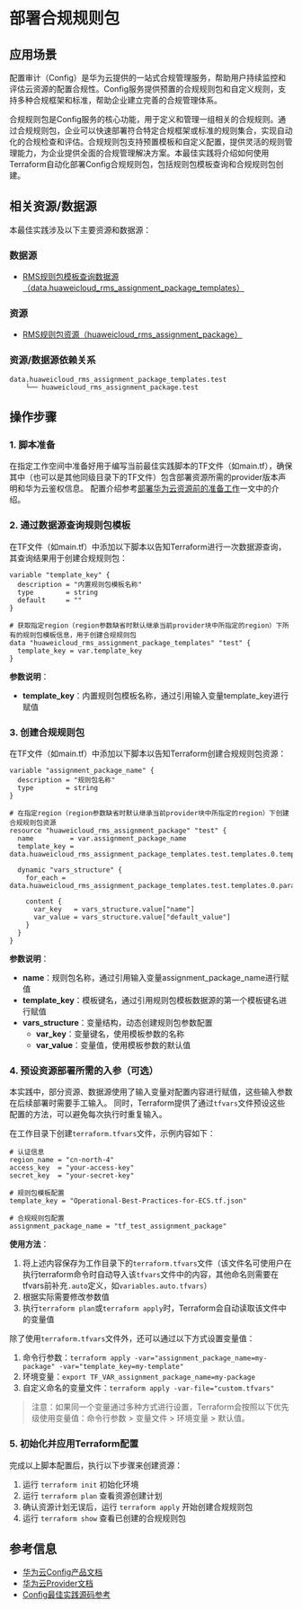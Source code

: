 # 部署合规规则包

## 应用场景

配置审计（Config）是华为云提供的一站式合规管理服务，帮助用户持续监控和评估云资源的配置合规性。Config服务提供预置的合规规则包和自定义规则，支持多种合规框架和标准，帮助企业建立完善的合规管理体系。

合规规则包是Config服务的核心功能，用于定义和管理一组相关的合规规则。通过合规规则包，企业可以快速部署符合特定合规框架或标准的规则集合，实现自动化的合规检查和评估。合规规则包支持预置模板和自定义配置，提供灵活的规则管理能力，为企业提供全面的合规管理解决方案。本最佳实践将介绍如何使用Terraform自动化部署Config合规规则包，包括规则包模板查询和合规规则包创建。

## 相关资源/数据源

本最佳实践涉及以下主要资源和数据源：

### 数据源

- [RMS规则包模板查询数据源（data.huaweicloud_rms_assignment_package_templates）](https://registry.terraform.io/providers/huaweicloud/huaweicloud/latest/docs/data-sources/rms_assignment_package_templates)

### 资源

- [RMS规则包资源（huaweicloud_rms_assignment_package）](https://registry.terraform.io/providers/huaweicloud/huaweicloud/latest/docs/resources/rms_assignment_package)

### 资源/数据源依赖关系

```
data.huaweicloud_rms_assignment_package_templates.test
    └── huaweicloud_rms_assignment_package.test
```

## 操作步骤

### 1. 脚本准备

在指定工作空间中准备好用于编写当前最佳实践脚本的TF文件（如main.tf），确保其中（也可以是其他同级目录下的TF文件）包含部署资源所需的provider版本声明和华为云鉴权信息。
配置介绍参考[部署华为云资源前的准备工作](../introductions/prepare_before_deploy.md)一文中的介绍。

### 2. 通过数据源查询规则包模板

在TF文件（如main.tf）中添加以下脚本以告知Terraform进行一次数据源查询，其查询结果用于创建合规规则包：

```hcl
variable "template_key" {
  description = "内置规则包模板名称"
  type        = string
  default     = ""
}

# 获取指定region（region参数缺省时默认继承当前provider块中所指定的region）下所有的规则包模板信息，用于创建合规规则包
data "huaweicloud_rms_assignment_package_templates" "test" {
  template_key = var.template_key
}
```

**参数说明**：
- **template_key**：内置规则包模板名称，通过引用输入变量template_key进行赋值

### 3. 创建合规规则包

在TF文件（如main.tf）中添加以下脚本以告知Terraform创建合规规则包资源：

```hcl
variable "assignment_package_name" {
  description = "规则包名称"
  type        = string
}

# 在指定region（region参数缺省时默认继承当前provider块中所指定的region）下创建合规规则包资源
resource "huaweicloud_rms_assignment_package" "test" {
  name         = var.assignment_package_name
  template_key = data.huaweicloud_rms_assignment_package_templates.test.templates.0.template_key

  dynamic "vars_structure" {
    for_each = data.huaweicloud_rms_assignment_package_templates.test.templates.0.parameters

    content {
      var_key   = vars_structure.value["name"]
      var_value = vars_structure.value["default_value"]
    }
  }
}
```

**参数说明**：
- **name**：规则包名称，通过引用输入变量assignment_package_name进行赋值
- **template_key**：模板键名，通过引用规则包模板数据源的第一个模板键名进行赋值
- **vars_structure**：变量结构，动态创建规则包参数配置
  - **var_key**：变量键名，使用模板参数的名称
  - **var_value**：变量值，使用模板参数的默认值

### 4. 预设资源部署所需的入参（可选）

本实践中，部分资源、数据源使用了输入变量对配置内容进行赋值，这些输入参数在后续部署时需要手工输入。
同时，Terraform提供了通过`tfvars`文件预设这些配置的方法，可以避免每次执行时重复输入。

在工作目录下创建`terraform.tfvars`文件，示例内容如下：

```hcl
# 认证信息
region_name = "cn-north-4"
access_key  = "your-access-key"
secret_key  = "your-secret-key"

# 规则包模板配置
template_key = "Operational-Best-Practices-for-ECS.tf.json"

# 合规规则包配置
assignment_package_name = "tf_test_assignment_package"
```

**使用方法**：

1. 将上述内容保存为工作目录下的`terraform.tfvars`文件（该文件名可使用户在执行terraform命令时自动导入该`tfvars`文件中的内容，其他命名则需要在tfvars前补充`.auto`定义，如`variables.auto.tfvars`）
2. 根据实际需要修改参数值
3. 执行`terraform plan`或`terraform apply`时，Terraform会自动读取该文件中的变量值

除了使用`terraform.tfvars`文件外，还可以通过以下方式设置变量值：

1. 命令行参数：`terraform apply -var="assignment_package_name=my-package" -var="template_key=my-template"`
2. 环境变量：`export TF_VAR_assignment_package_name=my-package`
3. 自定义命名的变量文件：`terraform apply -var-file="custom.tfvars"`

> 注意：如果同一个变量通过多种方式进行设置，Terraform会按照以下优先级使用变量值：命令行参数 > 变量文件 > 环境变量 > 默认值。

### 5. 初始化并应用Terraform配置

完成以上脚本配置后，执行以下步骤来创建资源：

1. 运行 `terraform init` 初始化环境
2. 运行 `terraform plan` 查看资源创建计划
3. 确认资源计划无误后，运行 `terraform apply` 开始创建合规规则包
4. 运行 `terraform show` 查看已创建的合规规则包

## 参考信息

- [华为云Config产品文档](https://support.huaweicloud.com/rms/index.html)
- [华为云Provider文档](https://registry.terraform.io/providers/huaweicloud/huaweicloud/latest/docs)
- [Config最佳实践源码参考](https://github.com/huaweicloud/terraform-provider-huaweicloud/tree/master/examples/rms)
